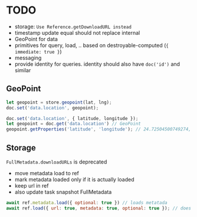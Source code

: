 # TODO

* storage: `Use Reference.getDownloadURL instead`
* timestamp update equal should not replace internal
* GeoPoint for data
* primitives for query, load, .. based on destroyable-computed (`{ immediate: true }`)
* messaging
* provide identity for queries. identity should also have `doc('id')` and similar

## GeoPoint

``` javascript
let geopoint = store.geopoint(lat, lng);
doc.set('data.location', geopoint);
```

``` javascript
doc.set('data.location', { latitude, longitude });
let geopoint = doc.get('data.location') // GeoPoint
geopoint.getProperties('latitude', 'longitude'); // 24.72504500749274, 58.74554729994484
```

## Storage

`FullMetadata.downloadURLs` is deprecated

* move metadata load to ref
* mark metadata loaded only if it is actually loaded
* keep url in ref
* also update task snapshot FullMetadata

``` javascript
await ref.metadata.load({ optional: true }) // loads metatada
await ref.load({ url: true, metadata: true, optional: true }); // does 2 identical requests
```
